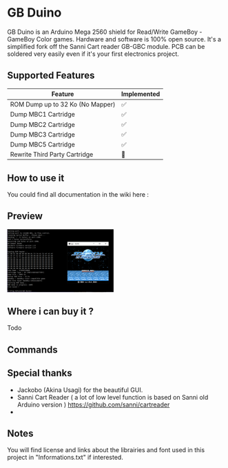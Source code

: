 # GB Duino

GB Duino is an Arduino Mega 2560 shield for Read/Write GameBoy - GameBoy Color games. 
Hardware and software is 100% open source.
It's a simplified fork off the Sanni Cart reader GB-GBC module.
PCB can be soldered very easily even if it's your first electronics project. 

Supported Features
-----

| Feature | Implemented |
| ------- | ----------- |
| ROM Dump up to 32 Ko (No Mapper)            | :white_check_mark: |
| Dump MBC1 Cartridge                         | :white_check_mark: |
| Dump MBC2 Cartridge                         | :white_check_mark: |
| Dump MBC3 Cartridge                         | :white_check_mark: |
| Dump MBC5 Cartridge                         | :white_check_mark: |
| Rewrite Third Party Cartridge               | :arrows_counterclockwise: |

## How to use it

You could find all documentation in the wiki here :

## Preview


<img src="https://github.com/X-death25/GB_Duino/blob/main/github_gfx/gb_duino%20dump01.png" data-canonical-src="https://github.com/X-death25/GB_Duino/blob/main/github_gfx/gb_duino%20dump01.png" width="49%" /> 

## Where i can buy it ?

Todo

## Commands



## Special thanks

- Jackobo (Akina Usagi) for the beautiful GUI.
- Sanni Cart Reader ( a lot of low level function is based on Sanni old Arduino version ) https://github.com/sanni/cartreader
- 

## Notes

You will find license and links about the librairies and font used in this project in "Informations.txt" if interested.
